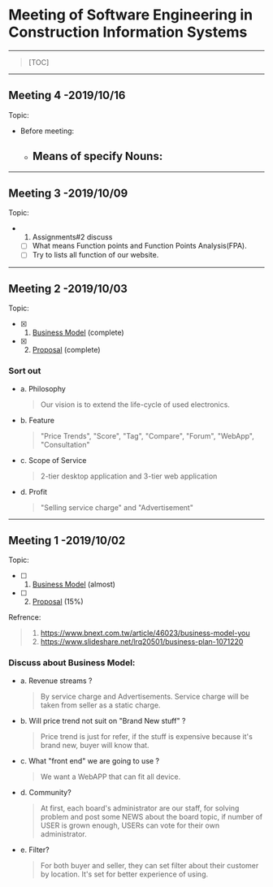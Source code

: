# Meeting of Software Engineering in Construction Information Systems
---
> [TOC]
---

## Meeting 4 -2019/10/16

Topic:
- Before meeting:
  - Means of specify Nouns:
    - 

---

## Meeting 3 -2019/10/09

Topic:
- 1. Assignments#2 discuss
  - [ ] What means Function points and Function Points Analysis(FPA).
  - [ ] Try to lists all function of our website.

---

## Meeting 2 -2019/10/03

Topic:
- [x] 1. [Business Model](https://canvanizer.com/canvas/wP7YO1CISmRJS) (complete)
- [x] 2. [Proposal](https://hackmd.io/mPzG4JFiS1SXSFM0dzv8Jg) (complete)

### Sort out
- a. Philosophy
  > Our vision is to extend the life-cycle of used electronics. 
- b. Feature
  > "Price Trends", "Score", "Tag", "Compare", "Forum", "WebApp", "Consultation"
- c. Scope of Service
  > 2-tier desktop application and 3-tier web application
- d. Profit
  > "Selling service charge" and "Advertisement"

---

## Meeting 1 -2019/10/02

Topic:
- [ ] 1. [Business Model](https://canvanizer.com/canvas/wP7YO1CISmRJS) (almost)
- [ ] 2. [Proposal](https://hackmd.io/mPzG4JFiS1SXSFM0dzv8Jg) (15%)

Refrence:
> 1. https://www.bnext.com.tw/article/46023/business-model-you
> 2. https://www.slideshare.net/lrq20501/business-plan-1071220

### Discuss about Business Model:
- a. Revenue streams ?
    > By service charge and Advertisements.
    > Service charge will be taken from seller as a static charge. 

- b. Will price trend not suit on "Brand New stuff" ?
    > Price trend is just for refer, if the stuff is expensive because it's brand new, buyer will know that. 

- c. What "front end" we are going to use ?
    > We want a WebAPP that can fit all device. 

- d. Community?
    > At first, each board's administrator are our staff, for solving problem and post some NEWS about the board topic, if number of USER is grown enough, USERs can vote for their own administrator. 

- e. Filter?
    > For both buyer and seller, they can set filter about their customer by location. It's set for better experience of using.